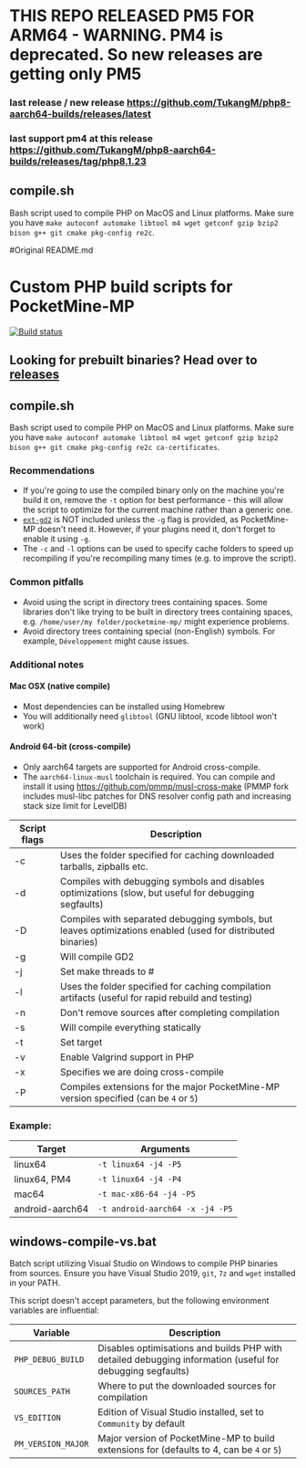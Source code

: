 # THIS REPO RELEASED PM5 FOR ARM64 - WARNING. PM4 is deprecated. So new releases are getting only PM5
### last release / new release https://github.com/TukangM/php8-aarch64-builds/releases/latest
### last support pm4 at this release https://github.com/TukangM/php8-aarch64-builds/releases/tag/php8.1.23

## compile.sh

Bash script used to compile PHP on MacOS and Linux platforms. Make sure you have ``make autoconf automake libtool m4 wget getconf gzip bzip2 bison g++ git cmake pkg-config re2c``.

#Original README.md

# Custom PHP build scripts for PocketMine-MP
[![Build status](https://github.com/pmmp/php-build-scripts/actions/workflows/main.yml/badge.svg)](https://github.com/pmmp/php-build-scripts/actions/workflows/main.yml)

## Looking for prebuilt binaries? Head over to [releases](https://github.com/pmmp/PHP-Binaries/releases/latest)

## compile.sh

Bash script used to compile PHP on MacOS and Linux platforms. Make sure you have ``make autoconf automake libtool m4 wget getconf gzip bzip2 bison g++ git cmake pkg-config re2c ca-certificates``.

### Recommendations
- If you're going to use the compiled binary only on the machine you're build it on, remove the `-t` option for best performance - this will allow the script to optimize for the current machine rather than a generic one.
- [`ext-gd2`](https://www.php.net/manual/en/book.image.php) is NOT included unless the `-g` flag is provided, as PocketMine-MP doesn't need it. However, if your plugins need it, don't forget to enable it using `-g`.
- The `-c` and `-l` options can be used to specify cache folders to speed up recompiling if you're recompiling many times (e.g. to improve the script).

### Common pitfalls
- Avoid using the script in directory trees containing spaces. Some libraries don't like trying to be built in directory trees containing spaces, e.g. `/home/user/my folder/pocketmine-mp/` might experience problems.
- Avoid directory trees containing special (non-English) symbols. For example, `Développement` might cause issues.

### Additional notes
#### Mac OSX (native compile)
- Most dependencies can be installed using Homebrew
- You will additionally need `glibtool` (GNU libtool, xcode libtool won't work)

#### Android 64-bit (cross-compile)
- Only aarch64 targets are supported for Android cross-compile.
- The `aarch64-linux-musl` toolchain is required. You can compile and install it using https://github.com/pmmp/musl-cross-make (PMMP fork includes musl-libc patches for DNS resolver config path and increasing stack size limit for LevelDB)

| Script flags | Description                                                                                                 |
|--------------|-------------------------------------------------------------------------------------------------------------|
| -c           | Uses the folder specified for caching downloaded tarballs, zipballs etc.                                    |
| -d           | Compiles with debugging symbols and disables optimizations (slow, but useful for debugging segfaults)       |
| -D           | Compiles with separated debugging symbols, but leaves optimizations enabled (used for distributed binaries) |
| -g           | Will compile GD2                                                                                            |
| -j           | Set make threads to #                                                                                       |
| -l           | Uses the folder specified for caching compilation artifacts (useful for rapid rebuild and testing)          |
| -n           | Don't remove sources after completing compilation                                                           |
| -s           | Will compile everything statically                                                                          |
| -t           | Set target                                                                                                  |
| -v           | Enable Valgrind support in PHP                                                                              |
| -x           | Specifies we are doing cross-compile                                                                        |
| -P           | Compiles extensions for the major PocketMine-MP version specified (can be `4` or `5`)                       |

### Example:

| Target          | Arguments                         |
|-----------------|-----------------------------------|
| linux64         | ``-t linux64 -j4 -P5``            |
| linux64, PM4    | ``-t linux64 -j4 -P4``            |
| mac64           | ``-t mac-x86-64 -j4 -P5``         |
| android-aarch64 | ``-t android-aarch64 -x -j4 -P5`` |

## windows-compile-vs.bat

Batch script utilizing Visual Studio on Windows to compile PHP binaries from sources.
Ensure you have Visual Studio 2019, `git`, `7z` and `wget` installed in your PATH.

This script doesn't accept parameters, but the following environment variables are influential:

| Variable | Description                                                                                                        |
| -------- |--------------------------------------------------------------------------------------------------------------------|
| `PHP_DEBUG_BUILD` | Disables optimisations and builds PHP with detailed debugging information (useful for debugging segfaults)|
| `SOURCES_PATH` | Where to put the downloaded sources for compilation                                                          |
| `VS_EDITION` | Edition of Visual Studio installed, set to `Community` by default                                              |
| `PM_VERSION_MAJOR` | Major version of PocketMine-MP to build extensions for (defaults to 4, can be `4` or `5`)                |
